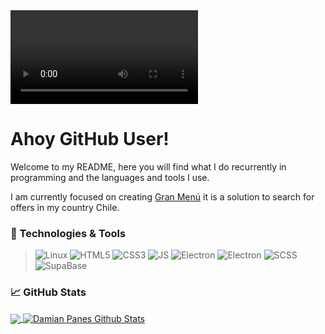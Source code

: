 <video loop>
  <source src="Frame_3.mp4" type="video/mp4">}
  no soporte
</video>

# Ahoy GitHub User!
Welcome to my README, here you will find what I do recurrently in programming and the languages and tools I use.

I am currently focused on creating [Gran Menú](https://granmenu.me) it is a solution to search for offers in my country Chile.

### 🔧 Technologies & Tools
> ![Linux](https://img.shields.io/badge/Linux-2EC08C?style=for-the-badge&logo=linux&logoColor=white)
![HTML5](https://img.shields.io/badge/HTML5-2bbc8a?style=for-the-badge&logo=html5&logoColor=white)
![CSS3](https://img.shields.io/badge/CSS3-2bbc8a?style=for-the-badge&logo=css3&logoColor=white)
![JS](https://img.shields.io/badge/JavaScript-2bbc8a?style=for-the-badge&logo=javascript&logoColor=white)
![Electron](https://img.shields.io/badge/Electron-2bbc8a?style=for-the-badge&logo=electron&logoColor=white)
![Electron](https://img.shields.io/badge/Electron-2bbc8a?style=for-the-badge&logo=electron&logoColor=white)
![SCSS](https://img.shields.io/badge/SASS-2bbc8a?style=for-the-badge&logo=sass&logoColor=white)
![SupaBase](https://img.shields.io/badge/SupaBase-2bbc8a?style=for-the-badge&logo=supabase&logoColor=white)

### 📈 GitHub Stats
<a href="https://damkan.vercel.app/">
  <img align="center" src="https://github-readme-stats.vercel.app/api/top-langs/?username=damkandev&hide=java,html,tex&title_color=2bbc8a&text_color=c9cacc&icon_color=2bbc8a&bg_color=1d1f21&langs_count=3" />
</a>

<a href="https://damkan.vercel.app">
  <img align="center" src="https://github-readme-stats.vercel.app/api?username=damkandev&show_icons=true&line_height=27&count_private=true&title_color=ffffff&text_color=c9cacc&icon_color=2bbc8a&bg_color=1d1f21" alt="Damian Panes Github Stats" />
</a>
